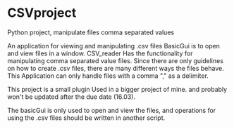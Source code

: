 # CSVproject
Python project, manipulate files comma separated values

An application for viewing and manipulating .csv files
    BasicGui is to open and view files in a  window.
    CSV_reader Has the functionality for manipulating comma separated value files.
    Since there are only guidelines on how to create .csv files, there are many different ways the files
    behave. This Application can only handle files with a comma "," as a delimiter.
    
This project is a small plugin Used in a bigger project of mine. and probably won't be updated after the due date (16.03).

The basicGui is only used to open and view the files, and operations for using the .csv files should be written in another script.
